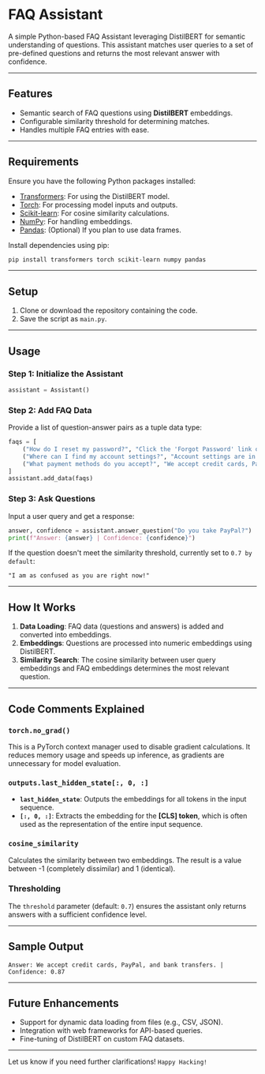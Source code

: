 # FAQ Assistant

A simple Python-based FAQ Assistant leveraging DistilBERT for semantic understanding of questions.
This assistant matches user queries to a set of pre-defined questions and returns the most relevant answer with confidence.

---

## Features

- Semantic search of FAQ questions using **DistilBERT** embeddings.
- Configurable similarity threshold for determining matches.
- Handles multiple FAQ entries with ease.

---

## Requirements

Ensure you have the following Python packages installed:

- [Transformers](https://huggingface.co/docs/transformers): For using the DistilBERT model.
- [Torch](https://pytorch.org/): For processing model inputs and outputs.
- [Scikit-learn](https://scikit-learn.org/): For cosine similarity calculations.
- [NumPy](https://numpy.org/): For handling embeddings.
- [Pandas](https://pandas.pydata.org/): (Optional) If you plan to use data frames.

Install dependencies using pip:

```bash
pip install transformers torch scikit-learn numpy pandas
```

---

## Setup

1. Clone or download the repository containing the code.
2. Save the script as `main.py`.

---

## Usage

### Step 1: Initialize the Assistant

```python
assistant = Assistant()
```

### Step 2: Add FAQ Data

Provide a list of question-answer pairs as a tuple data type:

```python
faqs = [
    ("How do I reset my password?", "Click the 'Forgot Password' link on the login page and follow the email instructions."),
    ("Where can I find my account settings?", "Account settings are in the top-right menu under your profile icon."),
    ("What payment methods do you accept?", "We accept credit cards, PayPal, and bank transfers."),
]
assistant.add_data(faqs)
```

### Step 3: Ask Questions

Input a user query and get a response:

```python
answer, confidence = assistant.answer_question("Do you take PayPal?")
print(f"Answer: {answer} | Confidence: {confidence}")
```

If the question doesn't meet the similarity threshold, currently set to `0.7 by default`:

```plaintext
"I am as confused as you are right now!"
```

---

## How It Works

1. **Data Loading**: FAQ data (questions and answers) is added and converted into embeddings.
2. **Embeddings**: Questions are processed into numeric embeddings using DistilBERT.
3. **Similarity Search**: The cosine similarity between user query embeddings and FAQ embeddings determines the most relevant question.

---

## Code Comments Explained

### `torch.no_grad()`

This is a PyTorch context manager used to disable gradient calculations.
It reduces memory usage and speeds up inference, as gradients are unnecessary for model evaluation.

### `outputs.last_hidden_state[:, 0, :]`

- **`last_hidden_state`**: Outputs the embeddings for all tokens in the input sequence.
- **`[:, 0, :]`**: Extracts the embedding for the **[CLS] token**, which is often used as the representation of the entire input sequence.

### `cosine_similarity`

Calculates the similarity between two embeddings. The result is a value between -1 (completely dissimilar) and 1 (identical).

### Thresholding

The `threshold` parameter (default: `0.7`) ensures the assistant only returns answers with a sufficient confidence level.

---

## Sample Output

```plaintext
Answer: We accept credit cards, PayPal, and bank transfers. | Confidence: 0.87
```

---

## Future Enhancements

- Support for dynamic data loading from files (e.g., CSV, JSON).
- Integration with web frameworks for API-based queries.
- Fine-tuning of DistilBERT on custom FAQ datasets.

---

Let us know if you need further clarifications!
`Happy Hacking!`

